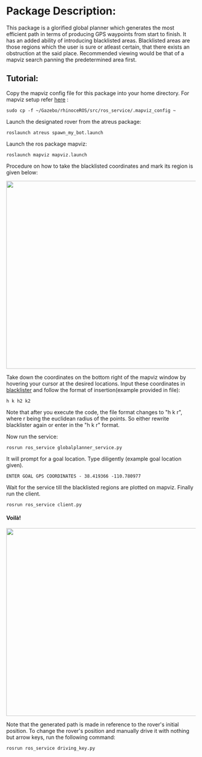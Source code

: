 # Package Description: 

This package is a glorified global planner which generates the most efficient path in terms of producing GPS waypoints from start to finish. It has an added ability of introducing blacklisted areas. Blacklisted areas are those regions which the user is sure or atleast certain, that there exists an obstruction at the said place. Recommended viewing would be that of a mapviz search panning the predetermined area first. 

## Tutorial:

Copy the mapviz config file for this package into your home directory. For mapviz setup refer [here](https://github.com/leander-dsouza/Gazebo/blob/master/Mapviz%20Setup.docx) :
    
    sudo cp -f ~/Gazebo/rhinoceROS/src/ros_service/.mapviz_config ~ 

Launch the designated rover from the atreus package:
    
    roslaunch atreus spawn_my_bot.launch

Launch the ros package mapviz:
    
    roslaunch mapviz mapviz.launch

Procedure on how to take the blacklisted coordinates and mark its region is given below:

<img src="https://user-images.githubusercontent.com/45683974/77683058-dd44d800-6fbd-11ea-9fee-c72d3f810695.gif" width="900" height="500">

Take down the coordinates on the bottom right of the mapviz window by hovering your cursor at the desired locations. Input these coordinates in [blacklister](https://github.com/leander-dsouza/Gazebo/tree/master/rhinoceROS/src/ros_service/srv/blacklister.txt) and follow the format of insertion(example provided in file):

    h k h2 k2

Note that after you execute the code, the file format changes to "h k r", where r being the euclidean radius of the points. So either rewrite blacklister again or enter in the "h k r" format.

Now run the service:

    rosrun ros_service globalplanner_service.py

It will prompt for a goal location. Type diligently (example goal location given).

    ENTER GOAL GPS COORDINATES - 38.419366 -110.780977

Wait for the service till the blacklisted regions are plotted on mapviz. Finally run the client.

    rosrun ros_service client.py

#### Voilà!

<img src="https://user-images.githubusercontent.com/45683974/77689641-05d1cf80-6fc8-11ea-8a4c-f7a5551b6a64.gif" width="900" height="500">

Note that the generated path is made in reference to the rover's initial position. To change the rover's position and manually drive it with nothing but arrow keys, run the following command:

    rosrun ros_service driving_key.py
